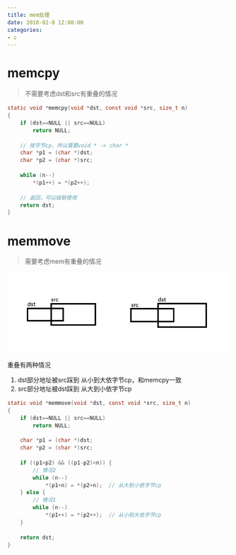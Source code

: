 ```yaml
---
title: mem处理
date: 2018-02-8 12:00:00
categories:
- c
---
```

# memcpy
> 不需要考虑dst和src有重叠的情况

```c
static void *memcpy(void *dst, const void *src, size_t n)
{
	if (dst==NULL || src==NULL)
		return NULL;

	// 按字节cp，所以需要void * -> char *
	char *p1 = (char *)dst;
	char *p2 = (char *)src;

	while (n--)
		*(p1++) = *(p2++);

	// 返回，可以级联使用
	return dst;
}

```
<!--more-->
# memmove
> 需要考虑mem有重叠的情况

![memmove](memmove/memmove.png)

重叠有两种情况
1. dst部分地址被src踩到
	从小到大依字节cp，和memcpy一致
2. src部分地址被dst踩到
	从大到小依字节cp
```c
static void *memmove(void *dst, const void *src, size_t n)
{
	if (dst==NULL || src==NULL)
		return NULL;

	char *p1 = (char *)dst;
	char *p2 = (char *)src;
	
	if ((p1>p2) && ((p1-p2)<n)) {
		// 情况2
		while (n--)
			*(p1+n) = *(p2+n);	// 从大到小依字节cp
	} else {
		// 情况1
    	while (n--)
			*(p1++) = *(p2++);	// 从小到大依字节cp
	}
	
	return dst;
}
```
